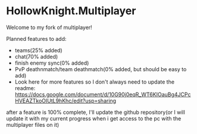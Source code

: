 # HollowKnight.Multiplayer
Welcome to my fork of multiplayer!


Planned features to add:
 - teams(25% added)
 - chat(70% added)
 - finish enemy sync(0% added)
 - PvP deathnmatch/team deathmatch(0% added, but should be easy to add)
 - Look here for more features so I don't always need to update the readme: https://docs.google.com/document/d/10G90j0eqR_WT6KIOauBg4JCPcHVEAZTkoOIUtL9hKhc/edit?usp=sharing

after a feature is 100% complete, I'll update the github repository(or I will update it with my current progress when i get access to the pc with the multiplayer files on it)
